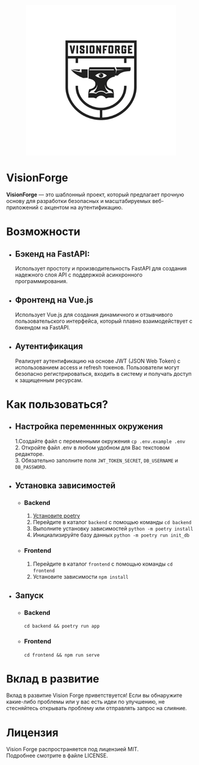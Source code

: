 <div align="center">
<img src="./docs/logo.png" width="400"/>
</div>

# VisionForge
**VisionForge** — это шаблонный проект, который предлагает прочную основу для разработки безопасных и масштабируемых веб-приложений с акцентом на аутентификацию.

# Возможности
- ## Бэкенд на FastAPI:
	Использует простоту и производительность FastAPI для создания надежного слоя API с поддержкой асинхронного программирования.
- ## Фронтенд на Vue.js 
	Использует Vue.js для создания динамичного и отзывчивого пользовательского интерфейса, который плавно взаимодействует с бэкендом на FastAPI.
- ## Аутентификация
	Реализует аутентификацию на основе JWT (JSON Web Token) с использованием access и refresh токенов. Пользователи могут безопасно регистрироваться, входить в систему и получать доступ к защищенным ресурсам.

# Как пользоваться?
- ## Настройка переменнных окружения 
	1.Создайте файл с переменными окружения `cp .env.example .env` \
	2. Откройте файл .env в любом удобном для Вас текстовом редакторе. \
	3. Обязательно заполните поля `JWT_TOKEN_SECRET`, `DB_USERNAME` и `DB_PASSWORD`.

- ## Установка зависимостей
	- ### Backend
		1. [Установите poetry](./docs/POETRY_INSTALL.md)
		2. Перейдите в каталог `backend` с помощью команды `cd backend`
		3. Выполните установку зависимостей `python -m poetry install`
		4. Инициализируйте базу данных `python -m poetry run init_db`

	- ### Frontend
		1. Перейдите в каталог `frontend` с помощью команды `cd frontend`
		2. Установите зависимости `npm install`

- ## Запуск
	- ### Backend
		`cd backend && poetry run app`
	- ### Frontend
		`cd frontend && npm run serve`


# Вклад в развитие
Вклад в развитие Vision Forge приветствуется! Если вы обнаружите какие-либо проблемы или у вас есть идеи по улучшению, не стесняйтесь открывать проблему или отправлять запрос на слияние.

# Лицензия
Vision Forge распространяется под лицензией MIT. \
Подробнее смотрите в файле LICENSE.